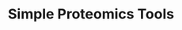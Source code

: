 ---
layout: page
title: Simple Proteomics Tools
when: 11.2021
description: A website to automate simple aspects of analytical chemistry research on proteins.
github: https://github.com/christineiym/simple-proteomics-tools
img: assets/img/nutrition_spt.png
importance: 1
category: nutrition
---